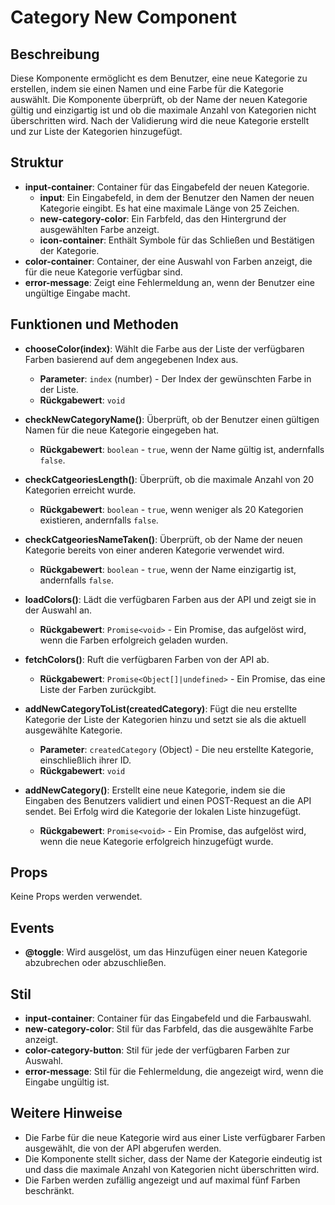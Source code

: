 # Category New Component

## Beschreibung
Diese Komponente ermöglicht es dem Benutzer, eine neue Kategorie zu erstellen, indem sie einen Namen und eine Farbe für die Kategorie auswählt. Die Komponente überprüft, ob der Name der neuen Kategorie gültig und einzigartig ist und ob die maximale Anzahl von Kategorien nicht überschritten wird. Nach der Validierung wird die neue Kategorie erstellt und zur Liste der Kategorien hinzugefügt.

## Struktur
- **input-container**: Container für das Eingabefeld der neuen Kategorie.
  - **input**: Ein Eingabefeld, in dem der Benutzer den Namen der neuen Kategorie eingibt. Es hat eine maximale Länge von 25 Zeichen.
  - **new-category-color**: Ein Farbfeld, das den Hintergrund der ausgewählten Farbe anzeigt.
  - **icon-container**: Enthält Symbole für das Schließen und Bestätigen der Kategorie.
- **color-container**: Container, der eine Auswahl von Farben anzeigt, die für die neue Kategorie verfügbar sind.
- **error-message**: Zeigt eine Fehlermeldung an, wenn der Benutzer eine ungültige Eingabe macht.

## Funktionen und Methoden
- **chooseColor(index)**: Wählt die Farbe aus der Liste der verfügbaren Farben basierend auf dem angegebenen Index aus.
  - **Parameter**: `index` (number) - Der Index der gewünschten Farbe in der Liste.
  - **Rückgabewert**: `void`

- **checkNewCategoryName()**: Überprüft, ob der Benutzer einen gültigen Namen für die neue Kategorie eingegeben hat.
  - **Rückgabewert**: `boolean` - `true`, wenn der Name gültig ist, andernfalls `false`.

- **checkCatgeoriesLength()**: Überprüft, ob die maximale Anzahl von 20 Kategorien erreicht wurde.
  - **Rückgabewert**: `boolean` - `true`, wenn weniger als 20 Kategorien existieren, andernfalls `false`.

- **checkCatgeoriesNameTaken()**: Überprüft, ob der Name der neuen Kategorie bereits von einer anderen Kategorie verwendet wird.
  - **Rückgabewert**: `boolean` - `true`, wenn der Name einzigartig ist, andernfalls `false`.

- **loadColors()**: Lädt die verfügbaren Farben aus der API und zeigt sie in der Auswahl an.
  - **Rückgabewert**: `Promise<void>` - Ein Promise, das aufgelöst wird, wenn die Farben erfolgreich geladen wurden.

- **fetchColors()**: Ruft die verfügbaren Farben von der API ab.
  - **Rückgabewert**: `Promise<Object[]|undefined>` - Ein Promise, das eine Liste der Farben zurückgibt.

- **addNewCategoryToList(createdCategory)**: Fügt die neu erstellte Kategorie der Liste der Kategorien hinzu und setzt sie als die aktuell ausgewählte Kategorie.
  - **Parameter**: `createdCategory` (Object) - Die neu erstellte Kategorie, einschließlich ihrer ID.
  - **Rückgabewert**: `void`

- **addNewCategory()**: Erstellt eine neue Kategorie, indem sie die Eingaben des Benutzers validiert und einen POST-Request an die API sendet. Bei Erfolg wird die Kategorie der lokalen Liste hinzugefügt.
  - **Rückgabewert**: `Promise<void>` - Ein Promise, das aufgelöst wird, wenn die neue Kategorie erfolgreich hinzugefügt wurde.

## Props
Keine Props werden verwendet.

## Events
- **@toggle**: Wird ausgelöst, um das Hinzufügen einer neuen Kategorie abzubrechen oder abzuschließen.

## Stil
- **input-container**: Container für das Eingabefeld und die Farbauswahl.
- **new-category-color**: Stil für das Farbfeld, das die ausgewählte Farbe anzeigt.
- **color-category-button**: Stil für jede der verfügbaren Farben zur Auswahl.
- **error-message**: Stil für die Fehlermeldung, die angezeigt wird, wenn die Eingabe ungültig ist.

## Weitere Hinweise
- Die Farbe für die neue Kategorie wird aus einer Liste verfügbarer Farben ausgewählt, die von der API abgerufen werden.
- Die Komponente stellt sicher, dass der Name der Kategorie eindeutig ist und dass die maximale Anzahl von Kategorien nicht überschritten wird.
- Die Farben werden zufällig angezeigt und auf maximal fünf Farben beschränkt.
